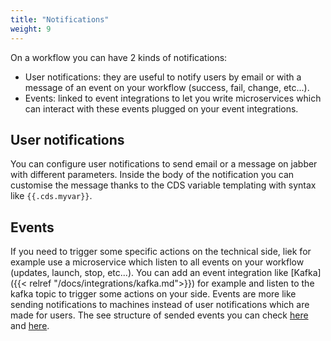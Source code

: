 ```yaml
---
title: "Notifications"
weight: 9
---
```


On a workflow you can have 2 kinds of notifications:

+ User notifications: they are useful to notify users by email or with a message of an event on your workflow (success, fail, change, etc...).
+ Events: linked to event integrations to let you write microservices which can interact with these events plugged on your event integrations.

## User notifications

You can configure user notifications to send email or a message on jabber with different parameters. Inside the body of the notification you can customise the message thanks to the CDS variable templating with syntax like `{{.cds.myvar}}`.

## Events

If you need to trigger some specific actions on the technical side, liek for example use a microservice which listen to all events on your workflow (updates, launch, stop, etc...). You can add an event integration like [Kafka]({{< relref "/docs/integrations/kafka.md">}}) for example and listen to the kafka topic to trigger some actions on your side. Events are more like sending notifications to machines instead of user notifications which are made for users. The see structure of sended events you can check [here](https://github.com/ovh/cds/blob/master/sdk/event.go) and [here](https://github.com/ovh/cds/blob/master/sdk/event_workflow.go).
